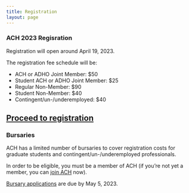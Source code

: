 ```yaml
---
title: Registration
layout: page
---
```


### ACH 2023 Regisration ###

Registration will open around April 19, 2023. 

The registration fee schedule will be:

* ACH or ADHO Joint Member: $50
* Student ACH or ADHO Joint Member: $25
* Regular Non-Member: $90
* Student Non-Member: $40
* Contingent/un-/underemployed: $40

## [Proceed to registration](https://members.ach.org/civicrm/event/info/?id=20&reset=1)

### Bursaries
ACH has a limited number of bursaries to cover registration costs for graduate students and contingent/un-/underemployed professionals. 

In order to be eligible, you must be a member of ACH (if you’re not yet a member, you can [join ACH](https://ach.org/membership/) now). 

[Bursary applications](https://tinyurl.com/ACH2023Bursaries) are due by May 5, 2023. 
